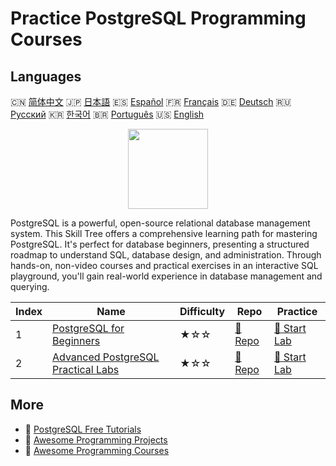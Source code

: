 # Practice PostgreSQL Programming Courses

## Languages

🇨🇳 [简体中文](README_zh.md) 🇯🇵 [日本語](README_ja.md) 🇪🇸 [Español](README_es.md) 🇫🇷 [Français](README_fr.md) 🇩🇪 [Deutsch](README_de.md) 🇷🇺 [Русский](README_ru.md) 🇰🇷 [한국어](README_ko.md) 🇧🇷 [Português](README_pt.md) 🇺🇸 [English](README.md) 

<div align="center">
<img width="128px" src="https://file.labex.io/path/9xEeZgWSNpHA.png">
</div>

PostgreSQL is a powerful, open-source relational database management system. This Skill Tree offers a comprehensive learning path for mastering PostgreSQL. It's perfect for database beginners, presenting a structured roadmap to understand SQL, database design, and administration. Through hands-on, non-video courses and practical exercises in an interactive SQL playground, you'll gain real-world experience in database management and querying.

|   Index | Name                                                                                              | Difficulty   | Repo                                                                        | Practice                                                                    |
|---------|---------------------------------------------------------------------------------------------------|--------------|-----------------------------------------------------------------------------|-----------------------------------------------------------------------------|
|       1 | [PostgreSQL for Beginners](https://labex.io/courses/postgresql-for-beginners)                     | ★☆☆          | [🔗 Repo](https://github.com/labex-labs/postgresql-for-beginners)           | [🚀 Start Lab](https://labex.io/courses/postgresql-for-beginners)           |
|       2 | [Advanced PostgreSQL Practical Labs](https://labex.io/courses/advanced-postgresql-practical-labs) | ★☆☆          | [🔗 Repo](https://github.com/labex-labs/advanced-postgresql-practical-labs) | [🚀 Start Lab](https://labex.io/courses/advanced-postgresql-practical-labs) |

## More

- 🔗 [PostgreSQL Free Tutorials](https://github.com/labex-labs/postgresql-free-tutorials)
- 🔗 [Awesome Programming Projects](https://github.com/labex-labs/awesome-programming-projects)
- 🔗 [Awesome Programming Courses](https://github.com/labex-labs/awesome-programming-courses)

